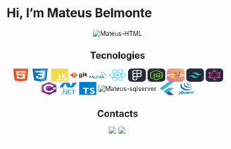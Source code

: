
#  Hi, I’m Mateus Belmonte

<div align="center" gap="20px">
 <img align="center" alt="Mateus-HTML" src="https://github-readme-stats-sigma-five.vercel.app/api/top-langs/?username=Mateus1508&layout=compact">
</div>

 <h2 align="center" >Tecnologies</h2>
<div align="center" style="gap=5px; max-width=90%; background-color=#023e8a;">
 <img align="center" alt="Mateus-HTML" height="30" width="40" src="https://github.com/devicons/devicon/blob/master/icons/html5/html5-original.svg">
 <img align="center" alt="Mateus-CSS" height="30" width="40" src="https://raw.githubusercontent.com/devicons/devicon/master/icons/css3/css3-original.svg">
 <img align="center" alt="Mateus-JS" height="30" width="40" src="https://raw.githubusercontent.com/devicons/devicon/master/icons/javascript/javascript-plain.svg">
 <img align="center" alt="Mateus-git" height="30" width="40" src="https://github.com/devicons/devicon/blob/master/icons/git/git-original-wordmark.svg">
 <img align="center" alt="Mateus-mysql" height="30" width="40" src="https://github.com/devicons/devicon/blob/master/icons/mysql/mysql-plain-wordmark.svg">
 <img align="center" alt="Mateus-react" height="30" width="40" src="https://github.com/devicons/devicon/blob/master/icons/react/react-original.svg">
 <img align="center" alt="Mateus-figma" height="30" width="40" src="https://github.com/tandpfun/skill-icons/blob/main/icons/Figma-Dark.svg">
 <img align="center" alt="Mateus-node" height="30" width="40" src="https://github.com/tandpfun/skill-icons/blob/main/icons/NodeJS-Dark.svg">
 <img align="center" alt="Mateus-styled-omponents" height="30" width="40" src="https://github.com/tandpfun/skill-icons/blob/main/icons/StyledComponents.svg">
 <img align="center" alt="Mateus-tailwindcss" height="30" width="40" src="https://github.com/tandpfun/skill-icons/blob/main/icons/TailwindCSS-Dark.svg">
 <img align="center" alt="Mateus-graphQL" height="30" width="40" src="https://github.com/tandpfun/skill-icons/blob/main/icons/GraphQL-Dark.svg">
 <img align="center" alt="Mateus-csharp" height="30" width="40" src="https://github.com/devicons/devicon/blob/master/icons/csharp/csharp-original.svg">
 <img align="center" alt="Mateus-dotnet" height="30" width="40" src="https://github.com/devicons/devicon/blob/master/icons/dot-net/dot-net-plain-wordmark.svg">
 <img align="center" alt="Mateus-typescript" height="30" width="40" src="https://github.com/devicons/devicon/blob/master/icons/typescript/typescript-original.svg">
 <img align="center" alt="Mateus-sqlserver" height="40" width="40" src="https://cdn-icons-png.flaticon.com/512/5968/5968409.png">
 <img align="center" alt="Mateus-sqlserver" height="30" width="40" src="https://github.com/devicons/devicon/blob/master/icons/flutter/flutter-original.svg">
 <img align="center" alt="Mateus-sqlserver" height="30" width="40" src="https://github.com/devicons/devicon/blob/master/icons/jquery/jquery-plain-wordmark.svg">
</div>

<h2 align="center">Contacts</h2>
<div align="center">
<a align="center" href="https://www.linkedin.com/in/mateus-belmonte-64b6b11a3/" target="_blank"><img src="https://img.shields.io/badge/-LinkedIn-%230077B5?style=for-the-badge&logo=linkedin&logoColor=white" target="_blank" rel="noopener noreferer"></a>
 <a align="center" href="https://mateusbelmonte.netlify.app" target="_blank" rel="noopener noreferer" style="padding: 2px; background: #fff;"><img src="https://img.shields.io/badge/perfil%20-%23323330.svg?&style=for-the-badge&logo=perfil&logoColor=black&col"</a>
 </div>

